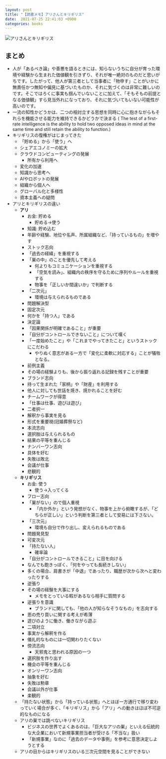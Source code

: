 ```yaml
---
layout: post
title: "【読書メモ】アリさんとキリギリス"
date:  2021-07-25 22:41:03 +0900
categories: books
---
```


 ![アリさんとキリギリス](https://user-images.githubusercontent.com/32898418/126902190-b7a0852c-b527-43ec-8fe2-fd5a9a3e87a3.png)



## まとめ

- 人が「あるべき論」や善悪を語るときには、知らないうちに自分が育った環境や経験から生まれた価値観を引きずり、それが唯一絶対のものだと思いがちです。したがって、他人が第三者として当事者に「物申す」ことがいかに無責任かつ無知や偏見に基づいたものか、それに気づくのは非常に難しいのです。そこではろくに事実も掴んでいないことに加えて、「そもそもの前提となる価値観」すら見当外れになっており、それに気づいてもいない可能性が高いのです。
- 一流の知性かどうかは、二つの相対立する思想を同時に心に抱きながらもそれらを機能させる能力を維持できるかどうかで決まる ( The test of a first-rate intelligence is the ability to hold two opposed ideas in mind at the same time and still retain the ability to function.)
- キリギリスの復権がはじまってきた
    - 「貯める」から「使う」へ
    - シェアエコノミーの拡大
    - クラウドコンピューティングの発展
        - 所有から利用へ
    - 変化の加速
    - 知識から思考へ
    - AIやロボットの発展
    - 組織から個人へ
    - グローバル化と多様性
    - 資本主義への疑問
- アリとキリギリスの違い
    - **アリ**
        - お金: 貯める
            - 貯める→使う
        - 知識: 貯め込む
        - 年齢や経験、地位や名声、所属組織など、「持っているもの」を増やす
        - ストック志向
        - 「過去の経緯」を重視する
        - 「巣の中」のことを優先して考える
            - 何よりもコミュニケーションを重視する
            - 「空気を読み」、組織内の秩序を守るために序列やルールを重視する
            - 物事を「正しいか間違いか」で判断する
        - 「二次元」
            - 環境は与えられるものである
        - 問題解決型
        - 固定次元
        - 何かを「持つ人」である
        - 決定論
        - 「因果関係が明確であること」が重要
        - 「自分がコントロールできないこと」について嘆く
        - 「一度始めたこと」や「これまでやってきたこと」というストックにこだわる
            - やりぬく意志がある一方で「変化に柔軟に対応する」ことが犠牲となる。
        - 前例主義
        - その場の経験よりも、後から振り返れる記録を残すことが重要
        - ブランド志向
        - 持って生まれた「家柄」や「財産」を利用する
        - 他人に対しても世話を焼き、焼かれることを好む
        - チームワークが得意
        - 「仕事は仕事、遊びは遊び」
        - 二者択一
        - 解釈から事実を見る
        - 形式を重要視(冠婚葬祭など)
        - 本流志向
        - 選択肢は与えられるもの
        - 結果の平等を重んじる
        - ナンバーワン志向
        - 具体を好む
        - 失敗は敗北
        - 会議が仕事
        - 悲観的
    - **キリギリス**
        - お金: 使う
            - 使う→入ってくる
        - フロー志向
        - 「巣がない」ので個人重視
            - 「内か外か」という発想がなく、物事を上から俯瞰するが、「どちらが正しい」という判断を第三者として安易には下さない。
        - 「三次元」
            - 環境も自分で作り出し、変えられるものである
        - 問題発見型
        - 可変次元
        - 「持たない人」
            - 確率論
        - 「自分がコントロールできること」に目を向ける
        - なんでも飽きっぽく、「何をやっても長続きしない」
        - 多くの場合、肩書きが「中退」であったり、職歴が次から次へと変わったりする
        - 逆張り
        - その場の経験を大事にする
            - メモをとっている暇があるなら相手に質問する
        - 逆張りを意識
            - ブランドに関しても、「他の人が知らなそうなもの」を志向する
        - 恩の売り買いに関する考えが希薄
        - 遊びのように働き、働きながら遊ぶ
        - 二項対立
        - 事実から解釈を作る
        - 儀礼的なものには一切関わりたくない
        - 傍流志向
            - 天邪鬼と思われる原因の一つ
        - 選択肢を作り出す
        - 機会の平等を重んじる
        - オンリーワン志向
        - 抽象を好む
        - 失敗は勲章
        - 会議以外が仕事
        - 楽観的
  - 「持たない状態」から「持っている状態」へとほぼ一方通行で移り変わっていく場合が多く、「キリギリス」から「アリ」への動きはほぼ不可逆的なものになる
  - アリの巣では跳べないキリギリス
      - ビジネスの世界でよくあるのは、「巨大なアリの巣」といえる伝統的な大企業において新規事業担当者が受ける「不当な」扱い
      - 「新規事業」なのに「過去のデータや事例」を参考に意思決定しようとする
  - アリの目からはキリギリスのいる三次元空間を見ることができない
